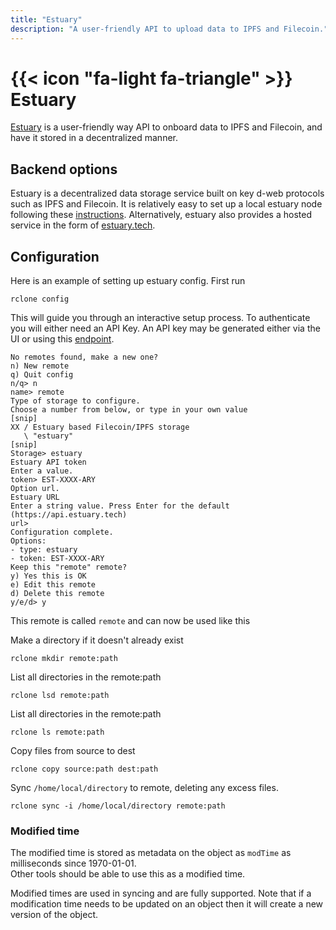 ```yaml
---
title: "Estuary"
description: "A user-friendly API to upload data to IPFS and Filecoin."
---
```


# {{< icon "fa-light fa-triangle" >}} Estuary

[Estuary](https://estuary.tech) is a user-friendly way API to onboard data 
to IPFS and Filecoin, and have it stored in a decentralized manner.

## Backend options

Estuary is a decentralized data storage service built on key d-web protocols such as IPFS and Filecoin.
It is relatively easy to set up a local estuary node following these [instructions](https://github.com/application-research/estuary/blob/dev/README.md).
Alternatively, estuary also provides a hosted service in the form of [estuary.tech](https://estuary.tech).



## Configuration

Here is an example of setting up estuary config.  First run

    rclone config

This will guide you through an interactive setup process.  To authenticate
you will either need an API Key. An API key may be generated either via the UI or using this [endpoint](https://docs.estuary.tech/user-key-add).

```
No remotes found, make a new one?
n) New remote
q) Quit config
n/q> n
name> remote
Type of storage to configure.
Choose a number from below, or type in your own value
[snip]
XX / Estuary based Filecoin/IPFS storage
   \ "estuary"
[snip]
Storage> estuary
Estuary API token
Enter a value.
token> EST-XXXX-ARY
Option url.
Estuary URL
Enter a string value. Press Enter for the default (https://api.estuary.tech)
url> 
Configuration complete.
Options:
- type: estuary
- token: EST-XXXX-ARY
Keep this "remote" remote?
y) Yes this is OK
e) Edit this remote
d) Delete this remote
y/e/d> y
```

This remote is called `remote` and can now be used like this

Make a directory if it doesn't already exist
    
    rclone mkdir remote:path

List all directories in the remote:path

    rclone lsd remote:path

List all directories in the remote:path

    rclone ls remote:path

Copy files from source to dest

    rclone copy source:path dest:path

Sync `/home/local/directory` to remote, deleting any
excess files.

    rclone sync -i /home/local/directory remote:path

### Modified time

The modified time is stored as metadata on the object as
`modTime` as milliseconds since 1970-01-01.  
Other tools should be able to use this as a modified time.

Modified times are used in syncing and are fully supported. Note that
if a modification time needs to be updated on an object then it will
create a new version of the object.



